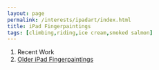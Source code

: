 ```yaml
---
layout: page
permalink: /interests/ipadart/index.html
title: iPad Fingerpaintings
tags: [climbing,riding,ice cream,smoked salmon]
---
```


1. Recent Work 
2. [Older iPad Fingerpaintings](../older-ipadart)
